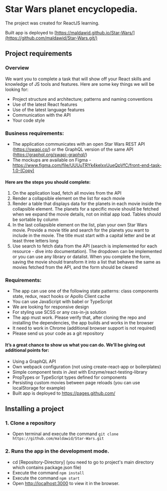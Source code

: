 # Star Wars planet encyclopedia.
The project was created for ReactJS learning. 

Built app is deployed to [https://maldawid.github.io/Star-Wars/](https://github.com/maldawid/Star-Wars.git/)

## Project requirements
### Overview
We want you to complete a task that will show off your React skills and knowledge of JS tools and features. Here are some key things we will be looking for:
- Project structure and architecture; patterns and naming conventions
- Use of the latest React features
- Use of the latest language features
- Communication with the API
- Your code style

### Business requirements:
- The application communicates with an open Star Wars REST API (https://swapi.co/) or the GraphQL version of the same API (https://graphql.org/swapi-graphql/)
- The mockups are available on Figma - https://www.figma.com/file/UUUuTRYk4kelxxUueQpVfC/front-end-task-1.0-(Copy)

#### Here are the steps you should complete:
1. On the application load, fetch all movies from the API
2. Render a collapsible element on the list for each movie
3. Render a table that displays data for the planets in each movie inside the collapsible element. The planets for a specific movie should be fetched when we expand the movie details, not on initial app load. Tables should be sortable by column
4. In the last collapsible element on the list, plan your own Star Wars movie. Provide a movie title and search for the planets you want to include in the movie. The title must start with a capital letter and be at least three letters long
5. Use search to fetch data from the API (search is implemented for each resource - dive into documentation). The dropdown can be implemented or you can use any library or datalist. When you complete the form, saving the movie should transform it into a list that behaves the same as movies fetched from the API, and the form should be cleared

### Requirements:
- The app can use one of the following state patterns: class components state, redux, react hooks or Apollo Client cache
- You can use JavaScript with babel or TypeScript
- We are looking for responsive design
- For styling use SCSS or any css-in-js solution
- The app must work. Please verify that, after cloning the repo and installing the dependencies, the app builds and works in the browser
- It need to work in Chrome (additional browser support is not required)
- Please send us your code as a git repository

#### It’s a great chance to show us what you can do. We’ll be giving out additional points for:
- Using a GraphQL API
- Own webpack configuration (not using create-react-app or boilerplates)
- Simple component tests in Jest with Enzyme/react-testing-library
- PropTypes or TypeScript types defined for components
- Persisting custom movies between page reloads (you can use localStorage for example)
- Built app is deployed to https://pages.github.com/

## Installing a project
### 1. Clone a repository
 - Open terminal and execute the command `git clone https://github.com/maldawid/Star-Wars.git`
### 2. Runs the app in the development mode.
- cd [Repository-Directory] (you need to go to project's main directory which contains package.json file)
- Execute the command `npm install`
- Execute the command `npm start`
- Open [http://localhost:3000](http://localhost:3000) to view it in the browser.

